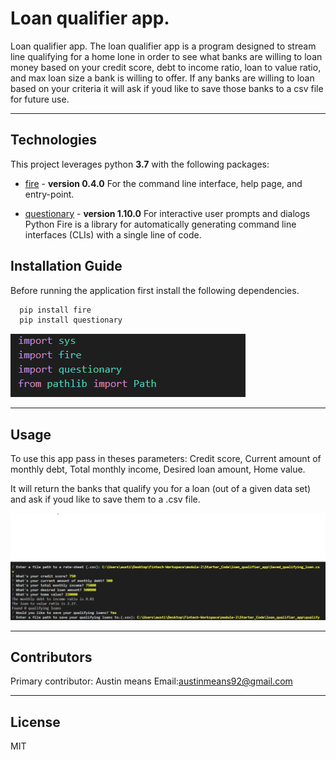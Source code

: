 # Loan qualifier app.

Loan qualifier app. The loan qualifier app is a program designed to stream line qualifying for a home lone in order to see what banks are willing to loan money based on your credit score, debt to income ratio, loan to value ratio, and max loan size a bank is willing to offer.
If any banks are willing to loan based on your criteria it will ask if youd like to save those banks to a csv file for future use.

---

## Technologies
This project leverages python **3.7** with the following packages:

* [fire](https://github.com/google/python-fire) - **version 0.4.0** For the command line interface, help page, and entry-point.

* [questionary](https://github.com/tmbo/questionary) - **version 1.10.0** For interactive user prompts and dialogs
Python Fire is a library for automatically generating command line interfaces (CLIs) with a single line of code.




## Installation Guide
Before running the application first install the following dependencies.

```python
  pip install fire
  pip install questionary
```

![](module-2/Screenshot%202022-08-08%20074634.png)



---

## Usage
To use this app pass in theses parameters: Credit score, Current amount of monthly debt, Total monthly income, Desired loan amount, Home value.

It will return the banks that qualify you for a loan (out of a given data set) and ask if youd like to save them to a .csv file.


![](module-2/inputs.png)


---

## Contributors
Primary contributor: Austin means Email:austinmeans92@gmail.com

---

## License

MIT
